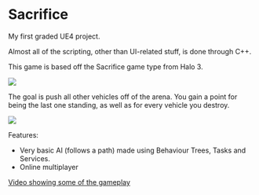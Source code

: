 # Sacrifice
My first graded UE4 project.

Almost all of the scripting, other than UI-related stuff, is done through C++.

This game is based off the Sacrifice game type from Halo 3.

![](https://th.bing.com/th/id/R2513713efffde8e0b404be455f769195?rik=rq3%2fvs8%2fy34%2fIg&riu=http%3a%2f%2fwww.videogamesdaily.com%2fcontent%2flava-pit-halo-3-forge-420.jpg&ehk=%2fa39BByHHj83S%2f9BV69QmePebJcuNnHGOKhLayLy%2fd4%3d&risl=&pid=ImgRaw)

The goal is push all other vehicles off of the arena. You gain a point for being the last one standing, as well as for every vehicle you destroy.

![](https://i.postimg.cc/YqqR9BHK/image.png)

Features:
- Very basic AI (follows a path) made using Behaviour Trees, Tasks and Services.
- Online multiplayer

[Video showing some of the gameplay](https://1drv.ms/u/s!Aj-V03Xo-8Soge5H0CSIrPLHD3qaTA?e=5erecE)

